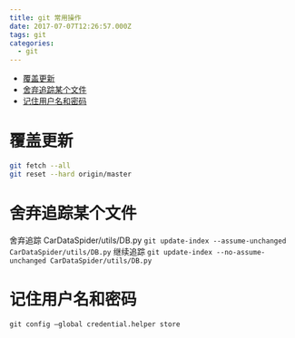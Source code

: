 ```yaml
---
title: git 常用操作
date: 2017-07-07T12:26:57.000Z
tags: git
categories:
  - git
---
```


<!-- TOC depthFrom:1 depthTo:6 withLinks:1 updateOnSave:1 orderedList:0 -->

- [覆盖更新](#覆盖更新)
- [舍弃追踪某个文件](#舍弃追踪某个文件)
- [记住用户名和密码](#记住用户名和密码)

<!-- /TOC -->

<!-- more -->

# 覆盖更新

```bash
git fetch --all
git reset --hard origin/master
```

# 舍弃追踪某个文件
舍弃追踪 CarDataSpider/utils/DB.py
`git update-index --assume-unchanged CarDataSpider/utils/DB.py`
继续追踪
`git update-index --no-assume-unchanged CarDataSpider/utils/DB.py`

# 记住用户名和密码
`git config –global credential.helper store`
